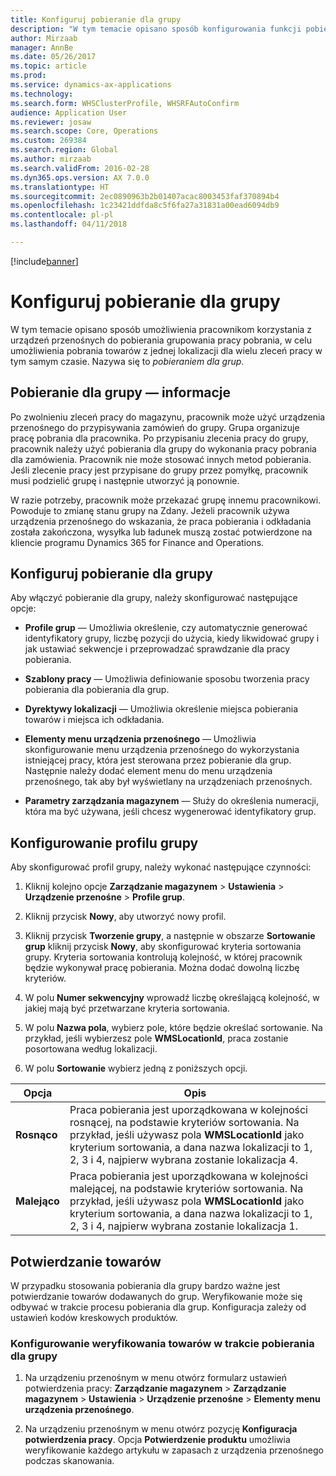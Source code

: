 ```yaml
---
title: Konfiguruj pobieranie dla grupy
description: "W tym temacie opisano sposób konfigurowania funkcji pobierania dla grupy oraz stosowania potwierdzania towaru z pobieraniem dla grupy."
author: Mirzaab
manager: AnnBe
ms.date: 05/26/2017
ms.topic: article
ms.prod: 
ms.service: dynamics-ax-applications
ms.technology: 
ms.search.form: WHSClusterProfile, WHSRFAutoConfirm
audience: Application User
ms.reviewer: josaw
ms.search.scope: Core, Operations
ms.custom: 269384
ms.search.region: Global
ms.author: mirzaab
ms.search.validFrom: 2016-02-28
ms.dyn365.ops.version: AX 7.0.0
ms.translationtype: HT
ms.sourcegitcommit: 2ec0890963b2b01407acac8003453faf370894b4
ms.openlocfilehash: 1c23421ddfda8c5f6fa27a31831a00ead6094db9
ms.contentlocale: pl-pl
ms.lasthandoff: 04/11/2018

---
```


[!include[banner](../includes/banner.md)]

# <a name="set-up-cluster-picking"></a>Konfiguruj pobieranie dla grupy

W tym temacie opisano sposób umożliwienia pracownikom korzystania z urządzeń przenośnych do pobierania grupowania pracy pobrania, w celu umożliwienia pobrania towarów z jednej lokalizacji dla wielu zleceń pracy w tym samym czasie. Nazywa się to *pobieraniem dla grup*.

## <a name="about-cluster-picking"></a>Pobieranie dla grupy — informacje

Po zwolnieniu zleceń pracy do magazynu, pracownik może użyć urządzenia przenośnego do przypisywania zamówień do grupy. Grupa organizuje pracę pobrania dla pracownika. Po przypisaniu zlecenia pracy do grupy, pracownik należy użyć pobierania dla grupy do wykonania pracy pobrania dla zamówienia. Pracownik nie może stosować innych metod pobierania. Jeśli zlecenie pracy jest przypisane do grupy przez pomyłkę, pracownik musi podzielić grupę i następnie utworzyć ją ponownie.

W razie potrzeby, pracownik może przekazać grupę innemu pracownikowi. Powoduje to zmianę stanu grupy na Zdany. Jeżeli pracownik używa urządzenia przenośnego do wskazania, że praca pobierania i odkładania została zakończona, wysyłka lub ładunek muszą zostać potwierdzone na kliencie programu Dynamics 365 for Finance and Operations.

## <a name="set-up-cluster-picking"></a>Konfiguruj pobieranie dla grupy

Aby włączyć pobieranie dla grupy, należy skonfigurować następujące opcje:

-   **Profile grup** — Umożliwia określenie, czy automatycznie generować identyfikatory grupy, liczbę pozycji do użycia, kiedy likwidować grupy i jak ustawiać sekwencje i przeprowadzać sprawdzanie dla pracy pobierania.

-   **Szablony pracy** — Umożliwia definiowanie sposobu tworzenia pracy pobierania dla pobierania dla grup.

-   **Dyrektywy lokalizacji** — Umożliwia określenie miejsca pobierania towarów i miejsca ich odkładania.

-   **Elementy menu urządzenia przenośnego** — Umożliwia skonfigurowanie menu urządzenia przenośnego do wykorzystania istniejącej pracy, która jest sterowana przez pobieranie dla grup. Następnie należy dodać element menu do menu urządzenia przenośnego, tak aby był wyświetlany na urządzeniach przenośnych.

-   **Parametry zarządzania magazynem** — Służy do określenia numeracji, która ma być używana, jeśli chcesz wygenerować identyfikatory grup.

## <a name="set-up-a-cluster-profile"></a>Konfigurowanie profilu grupy

Aby skonfigurować profil grupy, należy wykonać następujące czynności:

1.  Kliknij kolejno opcje **Zarządzanie magazynem** \> **Ustawienia** \> **Urządzenie przenośne** \> **Profile grup**.

2.  Kliknij przycisk **Nowy**, aby utworzyć nowy profil.

3.  Kliknij przycisk **Tworzenie grupy**, a następnie w obszarze **Sortowanie grup** kliknij przycisk **Nowy**, aby skonfigurować kryteria sortowania grupy. Kryteria sortowania kontrolują kolejność, w której pracownik będzie wykonywał pracę pobierania. Można dodać dowolną liczbę kryteriów.

4.  W polu **Numer sekwencyjny** wprowadź liczbę określającą kolejność, w jakiej mają być przetwarzane kryteria sortowania.

5.  W polu **Nazwa pola**, wybierz pole, które będzie określać sortowanie. Na przykład, jeśli wybierzesz pole **WMSLocationId**, praca zostanie posortowana według lokalizacji.

6.  W polu **Sortowanie** wybierz jedną z poniższych opcji.

| **Opcja**     | **Opis**                                                                                                                                                                                                                    |
|----------------|------------------------------------------------------------------------------------------------------------------------------------------------------------------------------------------------------------------------------------|
| **Rosnąco**  | Praca pobierania jest uporządkowana w kolejności rosnącej, na podstawie kryteriów sortowania. Na przykład, jeśli używasz pola **WMSLocationId** jako kryterium sortowania, a dana nazwa lokalizacji to 1, 2, 3 i 4, najpierw wybrana zostanie lokalizacja 4. |
| **Malejąco** | Praca pobierania jest uporządkowana w kolejności malejącej, na podstawie kryteriów sortowania. Na przykład, jeśli używasz pola **WMSLocationId** jako kryterium sortowania, a dana nazwa lokalizacji to 1, 2, 3 i 4, najpierw wybrana zostanie lokalizacja 1. |

## <a name="item-confirmation"></a>Potwierdzanie towarów

W przypadku stosowania pobierania dla grupy bardzo ważne jest potwierdzanie towarów dodawanych do grup. Weryfikowanie może się odbywać w trakcie procesu pobierania dla grup. Konfiguracja zależy od ustawień kodów kreskowych produktów.

### <a name="set-up-item-verification-with-cluster-picking"></a>Konfigurowanie weryfikowania towarów w trakcie pobierania dla grupy

1.  Na urządzeniu przenośnym w menu otwórz formularz ustawień potwierdzenia pracy: **Zarządzanie magazynem** \> **Zarządzanie magazynem** \> **Ustawienia** \> **Urządzenie przenośne** \> **Elementy menu urządzenia przenośnego**.

2.  Na urządzeniu przenośnym w menu otwórz pozycję **Konfiguracja potwierdzenia pracy**. Opcja **Potwierdzenie produktu** umożliwia weryfikowanie każdego artykułu w zapasach z urządzenia przenośnego podczas skanowania.


